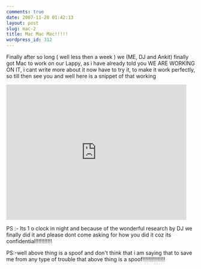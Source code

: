 ```yaml
---
comments: true
date: 2007-11-28 01:42:13
layout: post
slug: mac-2
title: Mac Mac Mac!!!!!
wordpress_id: 312
---
```


Finally after so long ( well less then a week ) we (ME, DJ and Ankit) finally got Mac to work on our Lappy, as i have already told you WE ARE WORKING ON IT, i cant write more about it now have to try it, to make it work perfectly, so till then see you and well here is a snippet of that working

<iframe width="480" height="360" src="http://www.youtube.com/embed/ft7mv0_XYnc" frameborder="0" > </iframe>

PS :- Its 1 o clock in night and because of the wonderful research by DJ we finally did it  and please dont come asking for how you did it coz its confidential!!!!!!!!!!!

PS:-well above thing is a spoof and don't think that i am saying that to save me from any type of trouble that above thing is a spoof!!!!!!!!!!!!!!!

